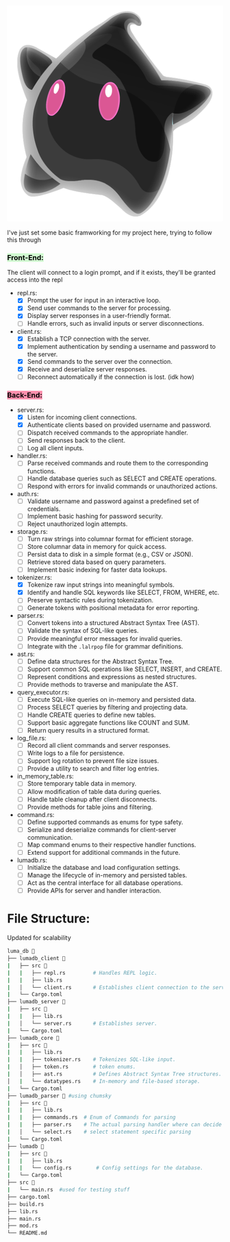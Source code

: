 <img src="https://github.com/W0nchichi/images/blob/main/pinkdarkluma-icon.png" />

I've just set some basic framworking for my project here, trying to follow this through


### <mark style="background: #BBFABBA6;"><b>Front-End: </b></mark>
The client will connect to a login prompt, and if it exists, they'll be granted access into the repl
- repl.rs:
	- [x] Prompt the user for input in an interactive loop.
	- [x] Send user commands to the server for processing.
	- [x] Display server responses in a user-friendly format.
	- [ ] Handle errors, such as invalid inputs or server disconnections.

- client.rs:
	- [x] Establish a TCP connection with the server.
	- [x] Implement authentication by sending a username and password to the server.
	- [x] Send commands to the server over the connection.
	- [x] Receive and deserialize server responses.
	- [ ] Reconnect automatically if the connection is lost. (idk how)

### <mark style="background: #FF5582A6;"><b>Back-End:</b></mark>

- server.rs:
	- [x] Listen for incoming client connections.
	- [x] Authenticate clients based on provided username and password.
	- [ ] Dispatch received commands to the appropriate handler.
	- [ ] Send responses back to the client.
	- [ ] Log all client inputs.

- handler.rs:
	- [ ] Parse received commands and route them to the corresponding functions.
	- [ ] Handle database queries such as SELECT and CREATE operations.
	- [ ] Respond with errors for invalid commands or unauthorized actions.

- auth.rs:
	- [ ] Validate username and password against a predefined set of credentials.
	- [ ] Implement basic hashing for password security.
	- [ ] Reject unauthorized login attempts.

- storage.rs:
	- [ ] Turn raw strings into columnar format for efficient storage.
	- [ ] Store columnar data in memory for quick access.
	- [ ] Persist data to disk in a simple format (e.g., CSV or JSON).
	- [ ] Retrieve stored data based on query parameters.
	- [ ] Implement basic indexing for faster data lookups.

- tokenizer.rs:
	- [x] Tokenize raw input strings into meaningful symbols.
	- [x] Identify and handle SQL keywords like SELECT, FROM, WHERE, etc.
	- [ ] Preserve syntactic rules during tokenization.
	- [ ] Generate tokens with positional metadata for error reporting.

- parser.rs:
	- [ ] Convert tokens into a structured Abstract Syntax Tree (AST).
	- [ ] Validate the syntax of SQL-like queries.
	- [ ] Provide meaningful error messages for invalid queries.
	- [ ] Integrate with the `.lalrpop` file for grammar definitions.

- ast.rs:
	- [ ] Define data structures for the Abstract Syntax Tree.
	- [ ] Support common SQL operations like SELECT, INSERT, and CREATE.
	- [ ] Represent conditions and expressions as nested structures.
	- [ ] Provide methods to traverse and manipulate the AST.

- query_executor.rs:
	- [ ] Execute SQL-like queries on in-memory and persisted data.
	- [ ] Process SELECT queries by filtering and projecting data.
	- [ ] Handle CREATE queries to define new tables.
	- [ ] Support basic aggregate functions like COUNT and SUM.
	- [ ] Return query results in a structured format.

- log_file.rs:
	- [ ] Record all client commands and server responses.
	- [ ] Write logs to a file for persistence.
	- [ ] Support log rotation to prevent file size issues.
	- [ ] Provide a utility to search and filter log entries.

- in_memory_table.rs:
	- [ ] Store temporary table data in memory.
	- [ ] Allow modification of table data during queries.
	- [ ] Handle table cleanup after client disconnects.
	- [ ] Provide methods for table joins and filtering.

- command.rs:
	- [ ] Define supported commands as enums for type safety.
	- [ ] Serialize and deserialize commands for client-server communication.
	- [ ] Map command enums to their respective handler functions.
	- [ ] Extend support for additional commands in the future.

- lumadb.rs:
	- [ ] Initialize the database and load configuration settings.
	- [ ] Manage the lifecycle of in-memory and persisted tables.
	- [ ] Act as the central interface for all database operations.
	- [ ] Provide APIs for server and handler interaction.

# File Structure:
Updated for scalability
```bash
luma_db 📂
├── lumadb_client 📂
|   ├── src 📂
|   |   ├── repl.rs         # Handles REPL logic.
|   |   ├── lib.rs         
|   │   └── client.rs       # Establishes client connection to the server.
|   └── Cargo.toml  
├── lumadb_server 📂
|   ├── src 📂       
|   |   ├── lib.rs         
|   │   └── server.rs       # Establishes server.
|   └── Cargo.toml  
├── lumadb_core 📂
|   ├── src 📂
|   |   ├── lib.rs
|   |   ├── tokenizer.rs    # Tokenizes SQL-like input.
|   │   ├── token.rs        # token enums.
|   │   ├── ast.rs          # Defines Abstract Syntax Tree structures.
│   |   └── datatypes.rs    # In-memory and file-based storage.
|   └── Cargo.toml  
├── lumadb_parser 📂 #using chumsky
|   ├── src 📂
|   |   ├── lib.rs
|   |   ├── commands.rs  # Enum of Commands for parsing
|   |   ├── parser.rs    # The actual parsing handler where can decide
|   │   └── select.rs    # select statement specific parsing
|   └── Cargo.toml  
├── lumadb 📂
|   ├── src 📂
|   |   ├── lib.rs
|   |   └── config.rs        # Config settings for the database.
|   └── Cargo.toml  
├── src 📂
|   └── main.rs  #used for testing stuff
├── cargo.toml
├── build.rs
├── lib.rs
├── main.rs
├── mod.rs
└── README.md
```
